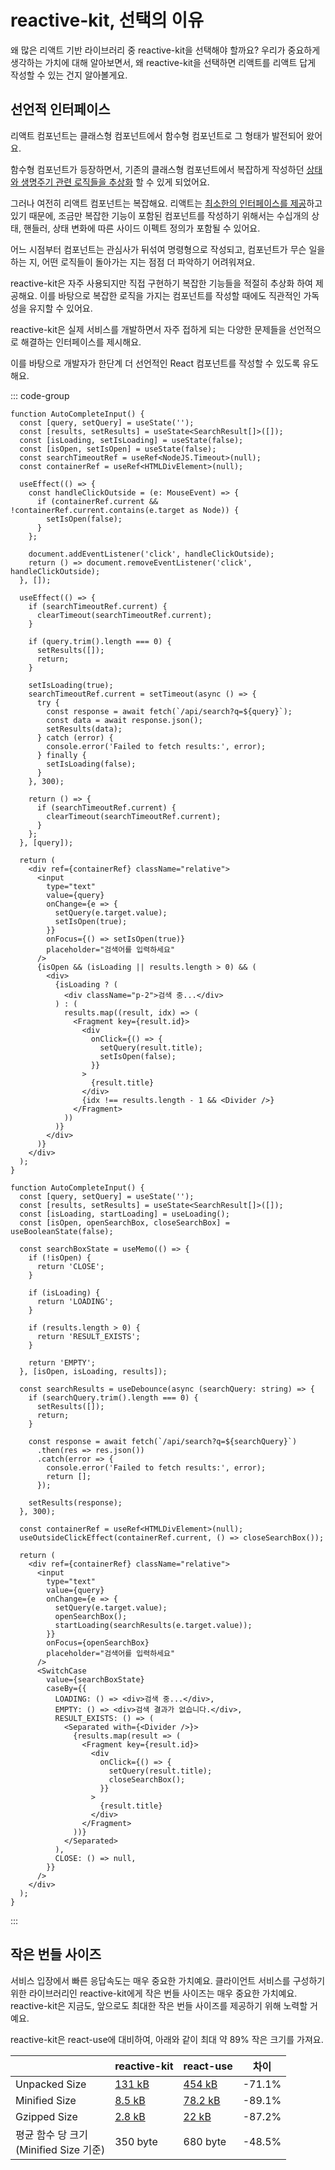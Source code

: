 # reactive-kit, 선택의 이유

왜 많은 리액트 기반 라이브러리 중 reactive-kit을 선택해야 할까요? 우리가 중요하게 생각하는 가치에 대해 알아보면서, 왜 reactive-kit을 선택하면 리액트를 리액트 답게 작성할 수 있는 건지 알아볼게요.

## 선언적 인터페이스

리액트 컴포넌트는 클래스형 컴포넌트에서 함수형 컴포넌트로 그 형태가 발전되어 왔어요.

함수형 컴포넌트가 등장하면서, 기존의 클래스형 컴포넌트에서 복잡하게 작성하던 [상태와 생명주기 관련 로직들을 추상화](https://ko.legacy.reactjs.org/docs/hooks-intro.html#ts-hard-to-reuse-stateful-logic-between-components) 할 수 있게 되었어요.

그러나 여전히 리액트 컴포넌트는 복잡해요. 리액트는 [최소한의 인터페이스를 제공](https://ko.legacy.reactjs.org/docs/design-principles.html#common-abstraction)하고 있기 때문에, 조금만 복잡한 기능이 포함된 컴포넌트를 작성하기 위해서는 수십개의 상태, 핸들러, 상태 변화에 따른 사이드 이펙트 정의가 포함될 수 있어요.

어느 시점부터 컴포넌트는 관심사가 뒤섞여 명령형으로 작성되고, 컴포넌트가 무슨 일을 하는 지, 어떤 로직들이 돌아가는 지는 점점 더 파악하기 어려워져요.

reactive-kit은 자주 사용되지만 직접 구현하기 복잡한 기능들을 적절히 추상화 하여 제공해요. 이를 바탕으로 복잡한 로직을 가지는 컴포넌트를 작성할 때에도 직관적인 가독성을 유지할 수 있어요.

reactive-kit은 실제 서비스를 개발하면서 자주 접하게 되는 다양한 문제들을 선언적으로 해결하는 인터페이스를 제시해요.

이를 바탕으로 개발자가 한단계 더 선언적인 React 컴포넌트를 작성할 수 있도록 유도해요.

::: code-group

```tsx [without-reactive-kit.tsx]
function AutoCompleteInput() {
  const [query, setQuery] = useState('');
  const [results, setResults] = useState<SearchResult[]>([]);
  const [isLoading, setIsLoading] = useState(false);
  const [isOpen, setIsOpen] = useState(false);
  const searchTimeoutRef = useRef<NodeJS.Timeout>(null);
  const containerRef = useRef<HTMLDivElement>(null);

  useEffect(() => {
    const handleClickOutside = (e: MouseEvent) => {
      if (containerRef.current && !containerRef.current.contains(e.target as Node)) {
        setIsOpen(false);
      }
    };

    document.addEventListener('click', handleClickOutside);
    return () => document.removeEventListener('click', handleClickOutside);
  }, []);

  useEffect(() => {
    if (searchTimeoutRef.current) {
      clearTimeout(searchTimeoutRef.current);
    }

    if (query.trim().length === 0) {
      setResults([]);
      return;
    }

    setIsLoading(true);
    searchTimeoutRef.current = setTimeout(async () => {
      try {
        const response = await fetch(`/api/search?q=${query}`);
        const data = await response.json();
        setResults(data);
      } catch (error) {
        console.error('Failed to fetch results:', error);
      } finally {
        setIsLoading(false);
      }
    }, 300);

    return () => {
      if (searchTimeoutRef.current) {
        clearTimeout(searchTimeoutRef.current);
      }
    };
  }, [query]);

  return (
    <div ref={containerRef} className="relative">
      <input
        type="text"
        value={query}
        onChange={e => {
          setQuery(e.target.value);
          setIsOpen(true);
        }}
        onFocus={() => setIsOpen(true)}
        placeholder="검색어를 입력하세요"
      />
      {isOpen && (isLoading || results.length > 0) && (
        <div>
          {isLoading ? (
            <div className="p-2">검색 중...</div>
          ) : (
            results.map((result, idx) => (
              <Fragment key={result.id}>
                <div
                  onClick={() => {
                    setQuery(result.title);
                    setIsOpen(false);
                  }}
                >
                  {result.title}
                </div>
                {idx !== results.length - 1 && <Divider />}
              </Fragment>
            ))
          )}
        </div>
      )}
    </div>
  );
}
```

```tsx [with-reactive-kit.tsx]
function AutoCompleteInput() {
  const [query, setQuery] = useState('');
  const [results, setResults] = useState<SearchResult[]>([]);
  const [isLoading, startLoading] = useLoading();
  const [isOpen, openSearchBox, closeSearchBox] = useBooleanState(false);

  const searchBoxState = useMemo(() => {
    if (!isOpen) {
      return 'CLOSE';
    }

    if (isLoading) {
      return 'LOADING';
    }

    if (results.length > 0) {
      return 'RESULT_EXISTS';
    }

    return 'EMPTY';
  }, [isOpen, isLoading, results]);

  const searchResults = useDebounce(async (searchQuery: string) => {
    if (searchQuery.trim().length === 0) {
      setResults([]);
      return;
    }

    const response = await fetch(`/api/search?q=${searchQuery}`)
      .then(res => res.json())
      .catch(error => {
        console.error('Failed to fetch results:', error);
        return [];
      });

    setResults(response);
  }, 300);

  const containerRef = useRef<HTMLDivElement>(null);
  useOutsideClickEffect(containerRef.current, () => closeSearchBox());

  return (
    <div ref={containerRef} className="relative">
      <input
        type="text"
        value={query}
        onChange={e => {
          setQuery(e.target.value);
          openSearchBox();
          startLoading(searchResults(e.target.value));
        }}
        onFocus={openSearchBox}
        placeholder="검색어를 입력하세요"
      />
      <SwitchCase
        value={searchBoxState}
        caseBy={{
          LOADING: () => <div>검색 중...</div>,
          EMPTY: () => <div>검색 결과가 없습니다.</div>,
          RESULT_EXISTS: () => (
            <Separated with={<Divider />}>
              {results.map(result => (
                <Fragment key={result.id}>
                  <div
                    onClick={() => {
                      setQuery(result.title);
                      closeSearchBox();
                    }}
                  >
                    {result.title}
                  </div>
                </Fragment>
              ))}
            </Separated>
          ),
          CLOSE: () => null,
        }}
      />
    </div>
  );
}
```

:::

## 작은 번들 사이즈

서비스 입장에서 빠른 응답속도는 매우 중요한 가치예요. 클라이언트 서비스를 구성하기 위한 라이브러리인 reactive-kit에게 작은 번들 사이즈는 매우 중요한 가치예요. reactive-kit은 지금도, 앞으로도 최대한 작은 번들 사이즈를 제공하기 위해 노력할 거예요.

reactive-kit은 react-use에 대비하여, 아래와 같이 최대 약 89% 작은 크기를 가져요.

|                                            | reactive-kit                                                   | react-use                                                    | 차이   |
| ------------------------------------------ | -------------------------------------------------------------- | ------------------------------------------------------------ | ------ |
| Unpacked Size                              | [131 kB](https://www.npmjs.com/package/reactive-kit)           | [454 kB](https://www.npmjs.com/package/react-use)            | -71.1% |
| Minified Size                              | [8.5 kB](https://bundlephobia.com/package/reactive-kit@0.2.27) | [78.2 kB](https://bundlephobia.com/package/react-use@17.6.0) | -89.1% |
| Gzipped Size                               | [2.8 kB](https://bundlephobia.com/package/reactive-kit@0.2.27) | [22 kB](https://bundlephobia.com/package/react-use@17.6.0)   | -87.2% |
| 평균 함수 당 크기<br/>(Minified Size 기준) | 350 byte                                                       | 680 byte                                                     | -48.5% |
